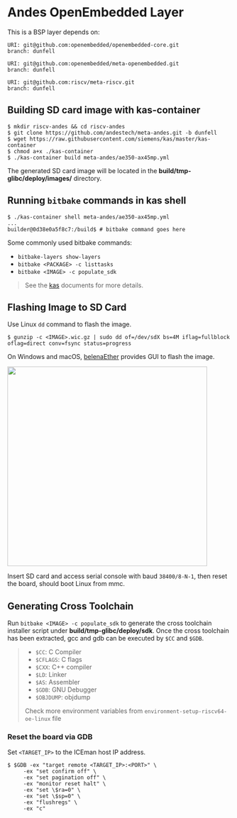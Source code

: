# Andes OpenEmbedded Layer

This is a BSP layer depends on:

```
URI: git@github.com:openembedded/openembedded-core.git
branch: dunfell

URI: git@github.com:openembedded/meta-openembedded.git
branch: dunfell

URI: git@github.com:riscv/meta-riscv.git
branch: dunfell
```

## Building SD card image with kas-container

```
$ mkdir riscv-andes && cd riscv-andes
$ git clone https://github.com/andestech/meta-andes.git -b dunfell
$ wget https://raw.githubusercontent.com/siemens/kas/master/kas-container
$ chmod a+x ./kas-container
$ ./kas-container build meta-andes/ae350-ax45mp.yml
```

The generated SD card image will be located in the **build/tmp-glibc/deploy/images/<MACHINE>** directory.

## Running `bitbake` commands in kas shell

```
$ ./kas-container shell meta-andes/ae350-ax45mp.yml
...
builder@0d38e0a5f8c7:/build$ # bitbake command goes here
```

Some commonly used bitbake commands:
* `bitbake-layers show-layers`
* `bitbake <PACKAGE> -c listtasks`
* `bitbake <IMAGE> -c populate_sdk`

> See the [kas](https://kas.readthedocs.io/en/latest/userguide.html) documents for more details.

## Flashing Image to SD Card

Use Linux `dd` command to flash the image.

```
$ gunzip -c <IMAGE>.wic.gz | sudo dd of=/dev/sdX bs=4M iflag=fullblock oflag=direct conv=fsync status=progress
```

On Windows and macOS, [belenaEther](https://www.balena.io/etcher/) provides GUI to flash the image.

<img src="https://i.imgur.com/W7YZc8j.png" width="450px" />

Insert SD card and access serial console with baud `38400/8-N-1`, then reset the board, should boot Linux from mmc.

## Generating Cross Toolchain

Run `bitbake <IMAGE> -c populate_sdk` to generate the cross toolchain installer script under **build/tmp-glibc/deploy/sdk**.
Once the cross toolchain has been extracted, gcc and gdb can be executed by `$CC` and `$GDB`.

> * `$CC`: C Compiler
> * `$CFLAGS`: C flags
> * `$CXX`: C++ compiler
> * `$LD`: Linker
> * `$AS`: Assembler
> * `$GDB`: GNU Debugger
> * `$OBJDUMP`: objdump
>
> Check more environment variables from `environment-setup-riscv64-oe-linux` file

### Reset the board via GDB

Set `<TARGET_IP>` to the ICEman host IP address.

```
$ $GDB -ex "target remote <TARGET_IP>:<PORT>" \
     -ex "set confirm off" \
     -ex "set pagination off" \
     -ex "monitor reset halt" \
     -ex "set \$ra=0" \
     -ex "set \$sp=0" \
     -ex "flushregs" \
     -ex "c"
```
